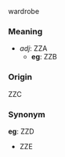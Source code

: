 wardrobe
### Meaning
+ _adj_: ZZA
    + __eg__: ZZB

### Origin

ZZC

### Synonym

__eg__: ZZD

+ ZZE


